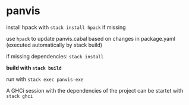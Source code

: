 # panvis

install hpack with `stack install hpack` if missing

use `hpack` to update panvis.cabal based on changes in package.yaml (executed automatically by stack build)

if missing dependencies: `stack install`

**build with `stack build`**

run with `stack exec panvis-exe`

A GHCi session with the dependencies of the project can be startet with `stack ghci`
